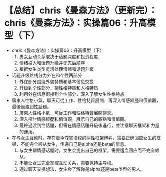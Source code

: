 # 【总结】chris《曼森方法》（更新完）：chris《曼森方法》：实操篇06：升高模型（下）

-   chris《曼森方法》：实操篇06：升高模型（下）
    1.  男女互动关系取决于话题深度和投资程度
    2.  情绪投入和话题升级并无先后顺序
    3.  根据女生类型灵活处理情绪和话题升级
-   话题升级路线分为外在和个性两部分
    1.  外在部分围绕外貌特质和基本信息交换
    2.  升级到个性部分，聊性格特质和人格特质
    3.  利用外在信息銜接到个性部分，深入了解女生性格特点
-   廣東人性格小氣，聊天可從工作、性格特質展開，再深入情感經歷和價值觀，最後過渡到性話題。
    1.  廣東人性格小氣，可從工作和性格特質展開聊天。
    2.  深入探討情感經歷和價值觀，展示自己的觀點和價值觀。
    3.  最終過渡到性話題，但需在情感話題升級後進行，並注意聊天框架和力量的運用。
-   在与女生互动时，存在着争夺掌控权的两性框架博弈，需要正确回应女生的框架，不能完全顺从女生，传递自己是alpha还是beta的信息。
    1.  与女生聊情感话题时，女生会提出自己的框架，需要适当回应而不完全顺从。
    2.  不能让女生完全掌控互动关系，需要保持主导权。
    3.  通过聊天交换想法，女生会了解你是alpha还是beta类型的男人。